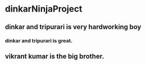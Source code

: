 # dinkarNinjaProject


## dinkar and tripurari is very hardworking boy

### dinkar and tripurari is great.


## vikrant kumar is the big brother.
